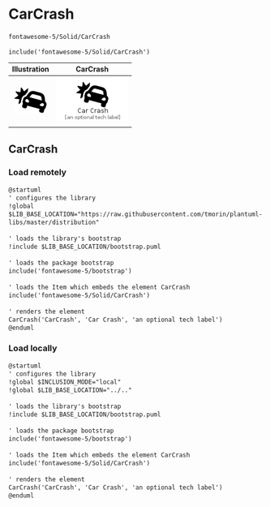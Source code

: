 # CarCrash


```text
fontawesome-5/Solid/CarCrash
```

```text
include('fontawesome-5/Solid/CarCrash')
```



| Illustration | CarCrash |
| :---: | :---: |
| ![illustration for Illustration](../../fontawesome-5/Solid/CarCrash.png) | ![illustration for CarCrash](../../fontawesome-5/Solid/CarCrash.Local.png) |




## CarCrash

### Load remotely
```plantuml
@startuml
' configures the library
!global $LIB_BASE_LOCATION="https://raw.githubusercontent.com/tmorin/plantuml-libs/master/distribution"

' loads the library's bootstrap
!include $LIB_BASE_LOCATION/bootstrap.puml

' loads the package bootstrap
include('fontawesome-5/bootstrap')

' loads the Item which embeds the element CarCrash
include('fontawesome-5/Solid/CarCrash')

' renders the element
CarCrash('CarCrash', 'Car Crash', 'an optional tech label')
@enduml
```

### Load locally
```plantuml
@startuml
' configures the library
!global $INCLUSION_MODE="local"
!global $LIB_BASE_LOCATION="../.."

' loads the library's bootstrap
!include $LIB_BASE_LOCATION/bootstrap.puml

' loads the package bootstrap
include('fontawesome-5/bootstrap')

' loads the Item which embeds the element CarCrash
include('fontawesome-5/Solid/CarCrash')

' renders the element
CarCrash('CarCrash', 'Car Crash', 'an optional tech label')
@enduml
```

